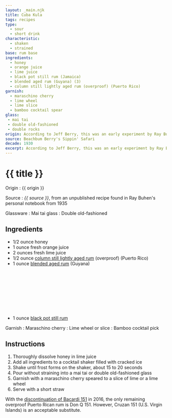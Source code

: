 ```yaml
---
layout: _main.njk
title: Cuba Kula
tags: recipes
type:
  - sour
  - short drink
characteristic:
  - shaken
  - strained
base: rum base
ingredients:
  - honey
  - orange juice
  - lime juice
  - black pot still rum (Jamaica)
  - blended aged rum (Guyana) (3)
  - column still lightly aged rum (overproof) (Puerto Rico)
garnish:
  - maraschino cherry
  - lime wheel
  - lime slice
  - bamboo cocktail spear
glass:
 - mai tai
 - double old-fashioned
 - double rocks
origin: According to Jeff Berry, this was an early experiment by Ray Buhen, one of Don the Beachcomber's pioneering Filipino bartenders. The recipe is dated 1935.
source: Beachbum Berry's Sippin' Safari
decade: 1930
excerpt: According to Jeff Berry, this was an early experiment by Ray Buhen, one of Don the Beachcomber's pioneering Filipino bartenders. The recipe is dated 1935.
---
```

<!-- markdownlint-disable MD025 -->
# {{ title }}
<!-- markdownlint-disable MD025 -->

Origin
  : {{ origin }}

Source
  : <cite>{{ source }}</cite>, from an unpublished recipe found in Ray Buhen's personal notebook from 1935

Glassware
  : Mai tai glass
  : Double old-fashioned

## Ingredients

* 1/2 ounce honey
* 1 ounce fresh orange juice
* 2 ounces fresh lime juice
* 1/2 ounce [column still lightly aged rum](/rums/07-rum-column-still-lightly-aged/) (overproof) (Puerto Rico)
* 1 ounce [blended aged rum](/rums/05-rum-blended-aged/) (Guyana)<icon-l space="1em" class="bigger" label="(3)"><span class="with-icon"><svg class="icon"><use href="/assets/images/icons/circle-3.svg#circle-3"></use></svg></span></icon-l>
* 1 ounce [black pot still rum](/rums/10-rum-black-pot-still/)

Garnish
  : Maraschino cherry
  : Lime wheel or slice
  : Bamboo cocktail pick

## Instructions

1. Thoroughly dissolve honey in lime juice
2. Add all ingredients to a cocktail shaker filled with cracked ice
3. Shake until frost forms on the shaker, about 15 to 20 seconds
4. Pour without straining into a mai tai or double old-fashioned glass
5. Garnish with a maraschino cherry speared to a slice of lime or a lime wheel
6. Serve with a short straw

<tiki-callout type="info">

  With the <a href="https://www.bacardi.com/us/en/the-legend-of-bacardi-151-rum/" target="_blank" rel="external noopener">discontinuation of Bacardi 151</a> in 2016, the only remaining overproof Puerto Rican rum is Don Q 151. However, Cruzan 151 (U.S. Virgin Islands) is an acceptable substitute.

</tiki-callout>
